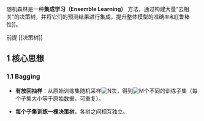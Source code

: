 随机森林是一种**集成学习（Ensemble Learning）** 方法，通过构建大量“去相关”的决策树，并将它们的预测结果进行集成，提升整体模型的准确率和[[鲁棒性]]。

前提 [[决策树]]

## 1 核心思想

### 1.1 Bagging

- **有放回抽样**：从原始训练集随机采样![$N$](https://latex.csdn.net/eq?%24N%24)次，得到![$M$](https://latex.csdn.net/eq?%24M%24)个不同的训练子集（每个子集大小等于原始数据，可重复）。
    
- **每个子集训练一棵决策树**，各树之间相互独立。